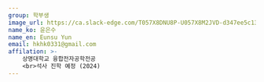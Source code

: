 ```yaml
---
group: 학부생
image_url: https://ca.slack-edge.com/T057X8DNU8P-U057X8M2JVD-d347ee5c13dc-72
name_ko: 윤은수
name_en: Eunsu Yun
email: hkhk0331@gmail.com
affilation: >-
    상명대학교 융합전자공학전공
    <br>석사 진학 예정 (2024)
---
```

